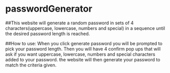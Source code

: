 # passwordGenerator
##This website will generate a random password in sets of 4 characters(uppercase, lowercase, numbers and special) in a sequence until the desired password length is reached.

##How to use: When you click generate password you will be prompted to pick your password length. Then you will have 4 confirm pop ups that will ask if you want uppercase, lowercase, numbers and special characters added to your password. the website will then generate your password to match the criteria given.

